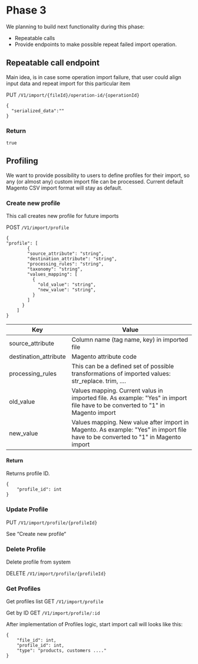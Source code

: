 # Phase 3

We planning to build next functionality during this phase:
* Repeatable calls
* Provide endpoints to make possible repeat failed import operation. 

## Repeatable call endpoint

Main idea, is in case some operation import failure, that user could align input data and repeat import for this particular item

PUT  `/V1/import/{fileId}/operation-id/{operationId}`
 
```
{
  "serialized_data":""
}
```

### Return

```
true
```


## Profiling

We want to provide possibility to users to define profiles for their import, so any (or almost any) custom import file can be processed.
Current default Magento CSV import format will stay as default. 

### Create new profile

This call creates new profile for future imports

POST  `/V1/import/profile`

```
{
"profile": [
     	{
        "source_attribute": "string",
        "destination_attribute": "string",
        "processing_rules": "string",
        "taxonomy": "string",
        "values_mapping": [
          {
            "old_value": "string",
            "new_value": "string",
          }
        ]
      }
    ]
}
```


| Key | Value |
| --- | --- |
| source_attribute | Column name (tag name, key) in imported file |
| destination_attribute | Magento attribute code |
| processing_rules | This can be a defined set of possible transformations of imported values: str_replace. trim, .... |
| old_value | Values mapping. Current valus in imported file. As example: "Yes" in import file have to be converted to "1" in Magento import |
| new_value | Values mapping. New value after import in Magento. As example: "Yes" in import file have to be converted to "1" in Magento import  |


#### Return

Returns profile ID.

```
{
	"profile_id": int
}
```

### Update Profile

PUT  `/V1/import/profile/{profileId}`

See “Create new profile“

### Delete Profile 

Delete profile from system

DELETE  `/V1/import/profile/{profileId}`

### Get Profiles

Get profiles list
GET  `/V1/import/profile`

Get by ID
GET  `/V1/import/profile/:id`


After implementation of Profiles logic, start import call will looks like this: 

```
{
	"file_id": int,
	"profile_id": int,
	"type": "products, customers ...."
}
```

